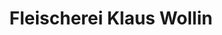 ---
title: "Fleischerei Klaus Wollin"
url: /heringsdorf/fleischerei-klaus-wollin-neuhofer-strasse/
shop: Metzgerei
---